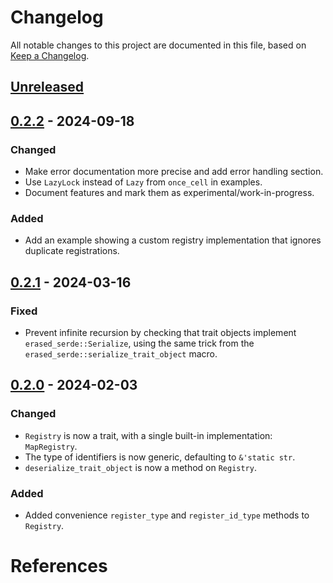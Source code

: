 # Changelog

All notable changes to this project are documented in this file, based on [Keep a Changelog][keepachangelog].


## [Unreleased]


## [0.2.2] - 2024-09-18
### Changed
- Make error documentation more precise and add error handling section.
- Use `LazyLock` instead of `Lazy` from `once_cell` in examples.
- Document features and mark them as experimental/work-in-progress.

### Added
- Add an example showing a custom registry implementation that ignores
  duplicate registrations.


## [0.2.1] - 2024-03-16
### Fixed
- Prevent infinite recursion by checking that trait objects implement `erased_serde::Serialize`, using the same trick 
  from the `erased_serde::serialize_trait_object` macro.


## [0.2.0] - 2024-02-03
### Changed
- `Registry` is now a trait, with a single built-in implementation: `MapRegistry`.
- The type of identifiers is now generic, defaulting to `&'static str`.
- `deserialize_trait_object` is now a method on `Registry`.

### Added
- Added convenience `register_type` and `register_id_type` methods to `Registry`.


# References

[Unreleased]: https://github.com/Gohla/serde_flexitos/compare/release/0.2.2...HEAD
[0.2.2]: https://github.com/Gohla/serde_flexitos/compare/release/0.2.1...release/0.2.2
[0.2.1]: https://github.com/Gohla/serde_flexitos/compare/release/0.2.0...release/0.2.1
[0.2.0]: https://github.com/Gohla/serde_flexitos/compare/release/0.1.0...release/0.2.0
[0.1.0]: https://github.com/Gohla/serde_flexitos/compare/...release/0.1.0

[keepachangelog]: https://keepachangelog.com/en/1.0.0/
